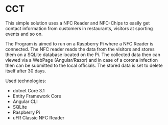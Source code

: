 # CCT

This simple solution uses a NFC Reader and NFC-Chips to easily get contact information from customers in restaurants, visitors at sporting events and so on.

The Program is aimed to run on a Raspberry Pi where a NFC Reader is connected. The NFC reader reads the data from the visitors and stores them on a SQLite database located on the Pi. The collected data then can viewed via a WebPage (Angular/Razor) and in case of a corona infection then can be submitted to the local officials. The stored data is set to delete itself after 30 days.

Used technologies:
* dotnet Core 3.1
* Entity Framework Core
* Angular CLI
* SQLite
* Raspberry Pi
* uFR Classic NFC Reader
